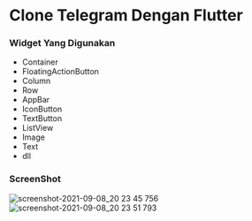 # Clone Telegram Dengan Flutter
### Widget Yang Digunakan
- Container
- FloatingActionButton
- Column
- Row
- AppBar
- IconButton
- TextButton
- ListView
- Image
- Text
- dll

### ScreenShot
![screenshot-2021-09-08_20 23 45 756](https://user-images.githubusercontent.com/65402864/132519107-5d97edda-e06f-4758-a95b-925bddf220ae.png)
![screenshot-2021-09-08_20 23 51 793](https://user-images.githubusercontent.com/65402864/132519114-49a03e0f-9003-4646-b9a3-acaff562275e.png)
